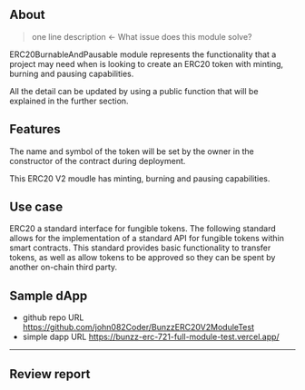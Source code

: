 ## About
> one line description ← What issue does this module solve?

ERC20BurnableAndPausable module represents the functionality that a project may need when is looking to create an ERC20 token with minting, burning and pausing capabilities.

All the detail can be updated by using a public function that will be explained in the further section.


## Features

The name and symbol of the token will be set by the owner in the constructor of the contract during deployment.

This ERC20 V2 moudle has minting,  burning and pausing capabilities.


## Use case

ERC20 a standard interface for fungible tokens. The following standard allows for the implementation of a standard API for fungible tokens within smart contracts. This standard provides basic functionality to transfer tokens, as well as allow tokens to be approved so they can be spent by another on-chain third party.

## Sample dApp
- github repo URL
    https://github.com/john082Coder/BunzzERC20V2ModuleTest
- simple dapp URL
    https://bunzz-erc-721-full-module-test.vercel.app/


---
## Review report
